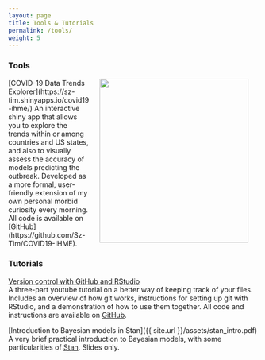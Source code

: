 ```yaml
---
layout: page
title: Tools & Tutorials
permalink: /tools/
weight: 5
---
```


### Tools  
<img align="right" width="300" height="330" style="margin: 0px 20px" src="{{ site.url }}/assets/COVID_Italy.png">  
[COVID-19 Data Trends Explorer](https://sz-tim.shinyapps.io/covid19-ihme/)  
An interactive shiny app that allows you to explore the trends within or among countries and US states, and also to visually assess the accuracy of models predicting the outbreak. Developed as a more formal, user-friendly extension of my own personal morbid curiosity every morning. All code is available on [GitHub](https://github.com/Sz-Tim/COVID19-IHME).  


### Tutorials   

[Version control with GitHub and RStudio](https://www.youtube.com/playlist?list=PL7GjEq0oE7-YrZoV5eWkO-YOQbZtz-RxX)  
A three-part youtube tutorial on a better way of keeping track of your files. Includes an overview of how git works, instructions for setting up git with RStudio, and a demonstration of how to use them together. All code and instructions are available on [GitHub](https://github.com/Sz-Tim/NR995_Module_9).  

[Introduction to Bayesian models in Stan]({{ site.url }}/assets/stan_intro.pdf)  
A very brief practical introduction to Bayesian models, with some particularities of [Stan](https://mc-stan.org//). Slides only. 
